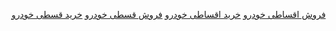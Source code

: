<a href="https://sepandkhodro.com/">فروش اقساطی خودرو</a>
<a href="https://sepandkhodro.com/">خرید اقساطی خودرو</a>
<a href="https://sepandkhodro.com/">فروش قسطی خودرو</a>
<a href="https://sepandkhodro.com/">خرید قسطی خودرو</a>
